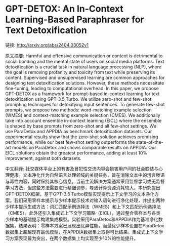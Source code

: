 # GPT-DETOX: An In-Context Learning-Based Paraphraser for Text Detoxification

链接: http://arxiv.org/abs/2404.03052v1

原文摘要:
Harmful and offensive communication or content is detrimental to social
bonding and the mental state of users on social media platforms. Text
detoxification is a crucial task in natural language processing (NLP), where
the goal is removing profanity and toxicity from text while preserving its
content. Supervised and unsupervised learning are common approaches for
designing text detoxification solutions. However, these methods necessitate
fine-tuning, leading to computational overhead. In this paper, we propose
GPT-DETOX as a framework for prompt-based in-context learning for text
detoxification using GPT-3.5 Turbo. We utilize zero-shot and few-shot prompting
techniques for detoxifying input sentences. To generate few-shot prompts, we
propose two methods: word-matching example selection (WMES) and
context-matching example selection (CMES). We additionally take into account
ensemble in-context learning (EICL) where the ensemble is shaped by base
prompts from zero-shot and all few-shot settings. We use ParaDetox and APPDIA
as benchmark detoxification datasets. Our experimental results show that the
zero-shot solution achieves promising performance, while our best few-shot
setting outperforms the state-of-the-art models on ParaDetox and shows
comparable results on APPDIA. Our EICL solutions obtain the greatest
performance, adding at least 10% improvement, against both datasets.

中文翻译:
社交媒体平台上的有害及冒犯性交流内容会损害用户间的社会联结与心理健康。文本净化作为自然语言处理领域的关键任务，旨在消除文本中的污言秽语与毒性内容，同时保持其核心信息。当前主流解决方案通常采用监督学习或无监督学习方法，但这些方法需要进行精细调参，导致计算资源消耗较大。本研究提出GPT-DETOX框架，基于GPT-3.5 Turbo模型实现提示上下文学习的文本净化方案。我们采用零样本提示与少样本提示技术对输入语句进行净化处理，并提出两种少样本提示生成方法：词汇匹配示例选择法（WMES）和上下文匹配示例选择法（CMES）。此外还引入集成式上下文学习策略（EICL），通过整合零样本与各类少样本的基础提示构建集成模型。实验采用ParaDetox和APPDIA作为基准净化数据集，结果表明：零样本方案已展现出优异性能，而最优少样本设置在ParaDetox数据集上超越现有最优模型，在APPDIA数据集上取得可比结果。集成式上下文学习方案表现最为突出，在两个数据集上均实现至少10%的性能提升。
